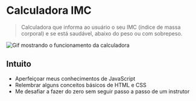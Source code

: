 # Calculadora IMC
> Calculadora que informa ao usuário o seu IMC (índice de massa corporal) e se está saudável, abaixo do peso ou com sobrepeso.

![Gif mostrando o funcionamento da calculadora](https://github.com/Pedro-Alexsander/CalculadoraIMC/blob/main/calculadoraIMC.gif)
## Intuito
- Aperfeiçoar meus conhecimentos de JavaScript
- Relembrar alguns conceitos básicos de HTML e CSS
- Me desafiar a fazer do zero sem seguir passo a passo de um instrutor
